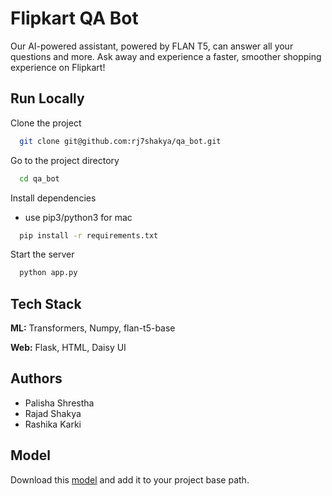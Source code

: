 
# Flipkart QA Bot

Our AI-powered assistant, powered by FLAN T5, can answer all your questions and more. Ask away and experience a faster, smoother shopping experience on Flipkart!




## Run Locally

Clone the project

```bash
  git clone git@github.com:rj7shakya/qa_bot.git
```

Go to the project directory

```bash
  cd qa_bot
```

Install dependencies
- use pip3/python3 for mac

```bash
  pip install -r requirements.txt
```

Start the server

```bash
  python app.py
```


## Tech Stack

**ML:** Transformers, Numpy, flan-t5-base

**Web:** Flask, HTML, Daisy UI


## Authors

- Palisha Shrestha
- Rajad Shakya
- Rashika Karki


## Model

Download this [model](https://drive.google.com/file/d/1--WbStS9PmWRvbxpRPlUBYi3kMdf91lL/view?usp=sharing) and add it to your project base path.



